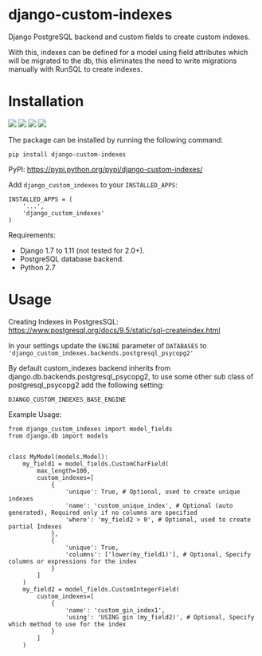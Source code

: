 django-custom-indexes
=====================

Django PostgreSQL backend and custom fields to create custom indexes.

With this, indexes can be defined for a model using field attributes
which will be migrated to the db, this eliminates the need to write
migrations manually with RunSQL to create indexes.

Installation
============

[![](https://img.shields.io/pypi/v/django-custom-indexes.svg)](https://pypi.org/project/django-custom-indexes/) [![](https://img.shields.io/badge/Maintained-yes-green.svg)](https://pypi.org/project/django-custom-indexes/) [![](https://img.shields.io/pypi/djversions/django-custom-indexes.svg)](https://pypi.org/project/django-custom-indexes/) [![](https://img.shields.io/pypi/pyversions/django-custom-indexes.svg)](https://pypi.org/project/django-custom-indexes/)


The package can be installed by running the following command:


    pip install django-custom-indexes

PyPI: https://pypi.python.org/pypi/django-custom-indexes/

Add ``django_custom_indexes`` to your ``INSTALLED_APPS``:


    INSTALLED_APPS = (
        '...',
        'django_custom_indexes'
    )

Requirements:

-  Django 1.7 to 1.11 (not tested for 2.0+).
-  PostgreSQL database backend.
-  Python 2.7

Usage
=====

Creating Indexes in PostgresSQL:
https://www.postgresql.org/docs/9.5/static/sql-createindex.html

In your settings update the ``ENGINE`` parameter of ``DATABASES`` to
``'django_custom_indexes.backends.postgresql_psycopg2'``

By default custom\_indexes backend inherits from
django.db.backends.postgresql\_psycopg2, to use some other sub class of
postgresql\_psycopg2 add the following setting:

``DJANGO_CUSTOM_INDEXES_BASE_ENGINE``

Example Usage:


    from django_custom_indexes import model_fields
    from django.db import models


    class MyModel(models.Model):
        my_field1 = model_fields.CustomCharField(
            max_length=100,
            custom_indexes=[
                {
                    'unique': True, # Optional, used to create unique indexes
                    'name': 'custom_unique_index', # Optional (auto generated), Required only if no columns are specified
                    'where': 'my_field2 > 0', # Optional, used to create partial Indexes
                },
                {
                    'unique': True,
                    'columns': ['lower(my_field1)'], # Optional, Specify columns or expressions for the index
                }
            ]
        )
        my_field2 = model_fields.CustomIntegerField(
            custom_indexes=[
                {
                    'name': 'custom_gin_index1',
                    'using': 'USING gin (my_field2)', # Optional, Specify which method to use for the index
                }
            ]
        )

